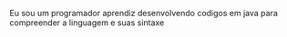 Eu sou um programador aprendiz desenvolvendo codigos em java para compreender a linguagem e suas sintaxe 
